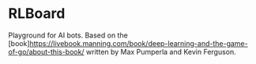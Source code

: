# RLBoard

Playground for AI bots. Based on the [book]https://livebook.manning.com/book/deep-learning-and-the-game-of-go/about-this-book/ written by Max Pumperla and Kevin Ferguson.
